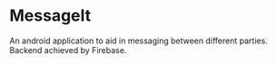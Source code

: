# MessageIt
An android application to aid in messaging between different parties. Backend achieved by Firebase.

